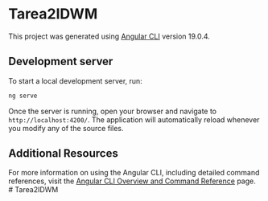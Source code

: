 # Tarea2IDWM

This project was generated using [Angular CLI](https://github.com/angular/angular-cli) version 19.0.4.

## Development server

To start a local development server, run:

```bash
ng serve
```

Once the server is running, open your browser and navigate to `http://localhost:4200/`. The application will automatically reload whenever you modify any of the source files.

## Additional Resources

For more information on using the Angular CLI, including detailed command references, visit the [Angular CLI Overview and Command Reference](https://angular.dev/tools/cli) page.
#   T a r e a 2 I D W M 
 
 
